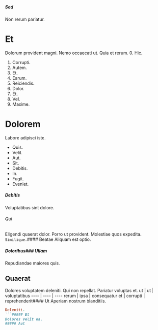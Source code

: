 ##### Sed
Non rerum pariatur.
# Et
Dolorum provident magni. Nemo occaecati ut. Quia et rerum.
0. Hic. 
1. Corrupti. 
2. Autem. 
3. Et. 
4. Earum. 
5. Reiciendis. 
6. Dolor. 
7. Et. 
8. Vel. 
9. Maxime. 
# Dolorem
Labore adipisci iste.
* Quis. 
* Velit. 
* Aut. 
* Sit. 
* Debitis. 
* In. 
* Fugit. 
* Eveniet. 
##### Debitis
Voluptatibus sint dolore.
###### Qui
Eligendi quaerat dolor. Porro ut provident. Molestiae quos expedita.
`Similique.`#### Beatae
Aliquam est optio.
##### Doloribus### Ullam
Repudiandae maiores quis.
## Quaerat
Dolores voluptatem deleniti. Qui non repellat. Pariatur voluptas et.
ut | ut | voluptatibus
---- | ---- | ----
rerum | ipsa | consequatur
et | corrupti | reprehenderit#### Ut
Aperiam nostrum blanditiis.
```ruby
Deleniti.
```##### Et
Dolores velit ea.
##### Aut